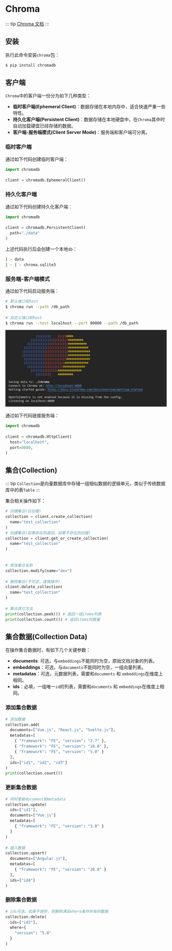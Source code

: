 # Chroma
::: tip
[Chroma 文档](https://docs.trychroma.com/docs/overview/introduction)
:::

## 安装

执行此命令安装`chroma`包：
```sh
$ pip install chromadb
```

## 客户端
`Chroma`中的客户端一份分为如下几种类型：
* **临时客户端(Ephemeral Client)**：数据存储在本地内存中，适合快速严重一些特性。
* **持久化客户端(Persistent Client)**：数据存储在本地硬盘中，在`Chroma`其中时自动加载硬盘已经存储的数据。
* **客户端-服务端模式(Client Server Mode)**：服务端和客户端可分离。

### 临时客户端
通过如下代码创建临时客户端：
```py
import chromadb

client = chromadb.EphemeralClient()
```

### 持久化客户端
通过如下代码创建持久化客户端：
```py
import chromadb

client = chromadb.PersistentClient(
  path="./data"
)
```
上述代码执行后会创建一个本地`db`：
```sh
| - data
| - | - chroma.sqlite3
```

### 服务端-客户端模式
通过如下代码启动服务端：
```sh
# 默认端口和host
$ chroma run --path /db_path

# 自定义端口和host
$ chroma run --host localhost --port 80000 --path /db_path
```
![Chroma Server](../../../images/rag/rag_chroma_server.png)

通过如下代码链接服务端：
```py
import chromadb

client = chromadb.HttpClient(
  host="localhost",
  port=8080,
)
```

## 集合(Collection)
::: tip
`Collection`是向量数据库中存储一组相似数据的逻辑单元，类似于传统数据库中的表`Table`
:::

集合相关操作如下：
```py
# 创建集合(仅创建)
collection = client.create_collection(
  name="test_collection"
)
# 创建集合(如果存在则返回，如果不存在则创建)
collection = client.get_or_create_collection(
  name="test_collection"
)


# 修改集合名称
collection.modify(name="dev")

# 删除集合(不可逆，谨慎操作)
client.delete_collection(
  name="test_collection"
)

# 集合其它方法
print(collection.peek()) # 返回一组items列表
print(collection.count()) # 返回items的数量
```

## 集合数据(Collection Data)
在操作集合数据时，有如下几个关键参数：
* **documents**: 可选，与`embeddings`不能同时为空，原始文档对象的列表。
* **embeddings**：可选，与`documents`不能同时为空，一组向量列表。
* **metadatas**：可选，元数据列表，需要和`documents` 和 `embeddings`在维度上相同。
* **ids**：必填，一组唯一`id`的列表，需要和`documents` 和 `embeddings`在维度上相同。


### 添加集合数据
```py
# 添加数据
collection.add(
  documents=["Vue.js", "React.js", "Svelte.js"],
  metadatas=[
    { "framework": "FE", "version": "2.7" },
    { "framework": "FE", "version": "18.0" },
    { "framework": "FE", "version": "5.0" }
  ],
  ids=["id1", "id2", "id3"]
)
print(collection.count())
```

### 更新集合数据
```py
# 同时更新document和metadata
collection.update(
  ids=["id1"],
  documents=["Vue.js"]
  metadatas=[
    { "framework": "FE", "version": "3.0" }
  ]
)

# 插入数据
collection.upsert(
  documents=["Angular.js"],
  metadatas=[
    { "framework": "FE", "version": "20.0" }
  ],
  ids=["id4"]
)
```

### 删除集合数据
```py
# ids可选，如果不提供，则删除满足where条件所有的数据
collection.delete(
  ids=["id3"],
  where={
    "version": "5.0"
  }
)
```